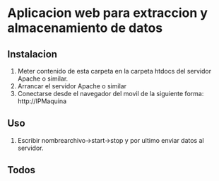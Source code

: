 # Aplicacion web para extraccion y almacenamiento de datos
## Instalacion
1. Meter contenido de esta carpeta en la carpeta htdocs del servidor Apache o similar.
2. Arrancar el servidor Apache o similar
3. Conectarse desde el navegador del movil de la siguiente forma: http://IPMaquina

## Uso
1. Escribir nombrearchivo->start->stop y por ultimo enviar datos al servidor.

## Todos
